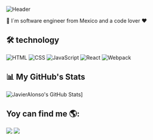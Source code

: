 ![Header](https://user-images.githubusercontent.com/60083810/115313973-e610ca80-a139-11eb-9603-927c0c9affd4.png)

📌 I´m software engineer from Mexico and a code lover ♥️

## 🛠 technology

![HTML](https://img.shields.io/badge/HTML-000?style=for-the-badge&logo=html5) ![CSS](https://img.shields.io/badge/CSS-000?style=for-the-badge&logo=css3&logoColor=1572B6) ![JavaScript](https://img.shields.io/badge/JavaScript-000?style=for-the-badge&logo=javascript) ![React](https://img.shields.io/badge/React-000?style=for-the-badge&logo=react) ![Webpack](https://img.shields.io/badge/Webpack-000?style=for-the-badge&logo=webpack) 

## 📊 My GitHub's Stats

![JavierAlonso's GitHub Stats](https://github-readme-stats.vercel.app/api?username=Javier-Alonso29)]

## Yoy can find me 🌎:

[![](https://img.shields.io/badge/Email-000?style=for-the-badge&logo=gmail)](mailto:kAlonso835@gmail.com) [![](https://img.shields.io/badge/Twitter-000?style=for-the-badge&logo=twitter)](https://twitter.com/JavierAlonsoCal) 
